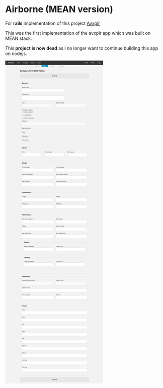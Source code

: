 # Airborne (MEAN version)

For **rails** implementation of this project [Avxplr](https://github.com/arrc/avxplr.com)

This was the first implementation of the avxplr app which was built on MEAN stack.  

This **project is now dead** as I no longer want to continue building this app on nodejs.  

![airborne](/public/images/airborne.png?raw=true "Aircraft editor")
